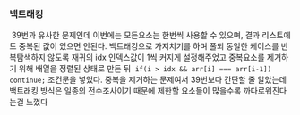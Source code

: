 ### 백트래킹
​
39번과 유사한 문제인데 이번에는 모든요소는 한번씩 사용할 수 있으며, 결과 리스트에도 중복된 값이 있으면 안된다. 백트래킹으로 가지치기를 하며 풀되 동일한 케이스를 반복탐색하지 않도록 재귀의 idx 인덱스값이 1씩 커지게 설정해주었고 중복요소를 제거하기 위해 배열을 정렬된 상태로 만든 뒤  ```if(i > idx && arr[i] === arr[i-1]) continue;``` 조건문을 넣었다. 중복을 제거하는 문제여서 39번보다 간단할 줄 알았는데 백트래킹 방식은 일종의 전수조사이기 때문에 제한할 요소들이 많을수록 까다로워진다는걸 느꼈다